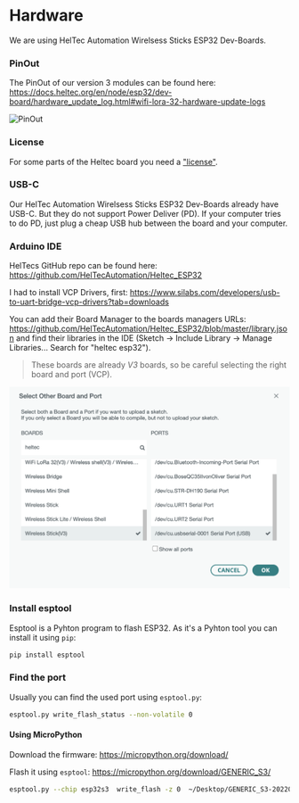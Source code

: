 # Hardware

We are using HelTec Automation Wirelsess Sticks ESP32 Dev-Boards.

### PinOut

The PinOut of our version 3 modules can be found here:  https://docs.heltec.org/en/node/esp32/dev-board/hardware_update_log.html#wifi-lora-32-hardware-update-logs

![PinOut](https://resource.heltec.cn/download/Wireless_Stick_V3/HTIT-WS_V3.png "PinOut")

### License

For some parts of the Heltec board you need a ["license"](https://docs.heltec.org/general/view_limited_technical_data.html#esp32-lora-series).

### USB-C
Our HelTec Automation Wirelsess Sticks ESP32 Dev-Boards already have USB-C. But they do not support Power Deliver (PD). If your computer tries to do PD, just plug a cheap USB hub between the board and your computer.

### Arduino IDE

HelTecs GitHub repo can be found here: https://github.com/HelTecAutomation/Heltec_ESP32

I had to install VCP Drivers, first: https://www.silabs.com/developers/usb-to-uart-bridge-vcp-drivers?tab=downloads

You can add their Board Manager to the boards managers URLs: https://github.com/HelTecAutomation/Heltec_ESP32/blob/master/library.json and find their libraries in the IDE (Sketch -> Include Library -> Manage Libraries... Search for "heltec esp32").

> These boards are already *V3* boards, so be careful selecting the right board and port (VCP).

![Arduino IDE](docs/images/flash-with-arduino.png "select the right board and port")

### Install esptool

Esptool is a Pyhton program to flash ESP32. As it's a Pyhton tool you can install it using `pip`:

```sh
pip install esptool
```

### Find the port 

Usually you can find the used port using `esptool.py`:

```sh
esptool.py write_flash_status --non-volatile 0
```

#### Using MicroPython

Download the firmware: https://micropython.org/download/

Flash it using `esptool`: https://micropython.org/download/GENERIC_S3/


```sh
esptool.py --chip esp32s3  write_flash -z 0  ~/Desktop/GENERIC_S3-20220117-v1.18.bin
```